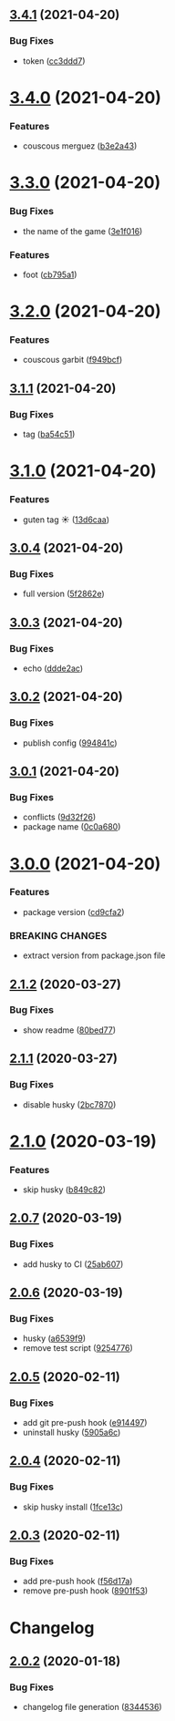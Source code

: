 ## [3.4.1](https://github.com/amtins/fictional-couscous/compare/v3.4.0...v3.4.1) (2021-04-20)


### Bug Fixes

* token ([cc3ddd7](https://github.com/amtins/fictional-couscous/commit/cc3ddd797a1e157c585212019f2d822d1ca83ff9))

# [3.4.0](https://github.com/amtins/fictional-couscous/compare/v3.3.0...v3.4.0) (2021-04-20)


### Features

* couscous merguez ([b3e2a43](https://github.com/amtins/fictional-couscous/commit/b3e2a433192e7bbe14a58921b2d1bbf3c954f61c))

# [3.3.0](https://github.com/amtins/fictional-couscous/compare/v3.2.0...v3.3.0) (2021-04-20)


### Bug Fixes

* the name of the game ([3e1f016](https://github.com/amtins/fictional-couscous/commit/3e1f0162f0aaa6a2d1e005de7b689899ce69ab2e))


### Features

* foot ([cb795a1](https://github.com/amtins/fictional-couscous/commit/cb795a19ebf3179be12c2b5d50b5645ba6472d1e))

# [3.2.0](https://github.com/amtins/fictional-couscous/compare/v3.1.1...v3.2.0) (2021-04-20)


### Features

* couscous garbit ([f949bcf](https://github.com/amtins/fictional-couscous/commit/f949bcf294978cecf26d26b3e88289a9e9c519e4))

## [3.1.1](https://github.com/amtins/fictional-couscous/compare/v3.1.0...v3.1.1) (2021-04-20)


### Bug Fixes

* tag ([ba54c51](https://github.com/amtins/fictional-couscous/commit/ba54c51bf5da4e5fbbfbac22ccbca39375639bf1))

# [3.1.0](https://github.com/amtins/fictional-couscous/compare/v3.0.4...v3.1.0) (2021-04-20)


### Features

* guten tag ☀️ ([13d6caa](https://github.com/amtins/fictional-couscous/commit/13d6caaa7239955c85064cddc43e1d21c53a383d))

## [3.0.4](https://github.com/amtins/fictional-couscous/compare/v3.0.3...v3.0.4) (2021-04-20)


### Bug Fixes

* full version ([5f2862e](https://github.com/amtins/fictional-couscous/commit/5f2862e2500f8f11439f7421645d332463e62fdf))

## [3.0.3](https://github.com/amtins/fictional-couscous/compare/v3.0.2...v3.0.3) (2021-04-20)


### Bug Fixes

* echo ([ddde2ac](https://github.com/amtins/fictional-couscous/commit/ddde2acebf9b9e255fbe8f5cad84b2bcf52fbf63))

## [3.0.2](https://github.com/amtins/fictional-couscous/compare/v3.0.1...v3.0.2) (2021-04-20)


### Bug Fixes

* publish config ([994841c](https://github.com/amtins/fictional-couscous/commit/994841c28500ddf4c4ba009676f1a8f6e771fbda))

## [3.0.1](https://github.com/amtins/fictional-couscous/compare/v3.0.0...v3.0.1) (2021-04-20)


### Bug Fixes

* conflicts ([9d32f26](https://github.com/amtins/fictional-couscous/commit/9d32f26cba06dcd015b0b583ea6c84b924fa412c))
* package name ([0c0a680](https://github.com/amtins/fictional-couscous/commit/0c0a68015ec4488e52dea33b0c214bd0fe7661a8))

# [3.0.0](https://github.com/amtins/fictional-couscous/compare/v2.1.2...v3.0.0) (2021-04-20)


### Features

* package version ([cd9cfa2](https://github.com/amtins/fictional-couscous/commit/cd9cfa2bfa9f50322713e54a0812955f3f8b7b8c))


### BREAKING CHANGES

* extract version from package.json file

## [2.1.2](https://github.com/amtins/fictional-couscous/compare/v2.1.1...v2.1.2) (2020-03-27)


### Bug Fixes

* show readme ([80bed77](https://github.com/amtins/fictional-couscous/commit/80bed7749c0ef461ad397aa93ce4208aee46c77f))

## [2.1.1](https://github.com/amtins/fictional-couscous/compare/v2.1.0...v2.1.1) (2020-03-27)


### Bug Fixes

* disable husky ([2bc7870](https://github.com/amtins/fictional-couscous/commit/2bc787075b953a6b099325f3bcf07480a1620acf))

# [2.1.0](https://github.com/amtins/fictional-couscous/compare/v2.0.7...v2.1.0) (2020-03-19)


### Features

* skip husky ([b849c82](https://github.com/amtins/fictional-couscous/commit/b849c82c728bda471e8d05a9cb6842d734ce5b61))

## [2.0.7](https://github.com/amtins/fictional-couscous/compare/v2.0.6...v2.0.7) (2020-03-19)


### Bug Fixes

* add husky to CI ([25ab607](https://github.com/amtins/fictional-couscous/commit/25ab607bc94aae29c67565a8abb58323fbe7ef0b))

## [2.0.6](https://github.com/amtins/fictional-couscous/compare/v2.0.5...v2.0.6) (2020-03-19)


### Bug Fixes

* husky ([a6539f9](https://github.com/amtins/fictional-couscous/commit/a6539f9010cbfbcb5cbc6cadb108b84f8a46831d))
* remove test script ([9254776](https://github.com/amtins/fictional-couscous/commit/9254776a56fbb9bd60e4398d47763e234465c8d0))

## [2.0.5](https://github.com/amtins/fictional-couscous/compare/v2.0.4...v2.0.5) (2020-02-11)


### Bug Fixes

* add git pre-push hook ([e914497](https://github.com/amtins/fictional-couscous/commit/e914497c891bfebd2157908167613b15e92fe0b2))
* uninstall husky ([5905a6c](https://github.com/amtins/fictional-couscous/commit/5905a6caf92fea6c0c40458b46dbdc3b848085d0))

## [2.0.4](https://github.com/amtins/fictional-couscous/compare/v2.0.3...v2.0.4) (2020-02-11)


### Bug Fixes

* skip husky install ([1fce13c](https://github.com/amtins/fictional-couscous/commit/1fce13c5b2dfdd165ba6b27c31f72200d167e3d5))

## [2.0.3](https://github.com/amtins/fictional-couscous/compare/v2.0.2...v2.0.3) (2020-02-11)


### Bug Fixes

* add pre-push hook ([f56d17a](https://github.com/amtins/fictional-couscous/commit/f56d17ab704324a2c1975cfde767299fab6584b3))
* remove pre-push hook ([8901f53](https://github.com/amtins/fictional-couscous/commit/8901f53d6695432d9332163e3a316278c16315b0))

# Changelog

## [2.0.2](https://github.com/amtins/fictional-couscous/compare/v2.0.1...v2.0.2) (2020-01-18)


### Bug Fixes

* changelog file generation ([8344536](https://github.com/amtins/fictional-couscous/commit/8344536059634a4408c6f7a7ef090d4f75039092))
